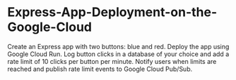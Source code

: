 # Express-App-Deployment-on-the-Google-Cloud
Create an Express app with two buttons: blue and red. Deploy the app using Google Cloud Run. Log button clicks in a database of your choice and add a rate limit of 10 clicks per button per minute. Notify users when limits are reached and publish rate limit events to Google Cloud Pub/Sub.
